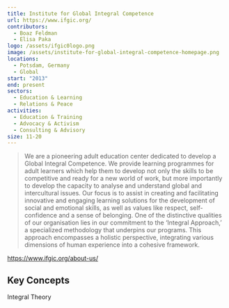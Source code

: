 ```yaml
---
title: Institute for Global Integral Competence
url: https://www.ifgic.org/
contributors:
  - Boaz Feldman
  - Elisa Paka
logo: /assets/ifgic0logo.png
image: /assets/institute-for-global-integral-competence-homepage.png
locations:
  - Potsdam, Germany
  - Global
start: "2013"
end: present
sectors:
  - Education & Learning
  - Relations & Peace
activities:
  - Education & Training
  - Advocacy & Activism
  - Consulting & Advisory
size: 11-20
---
```

> We are a pioneering adult education center dedicated to develop a Global Integral Competence. We provide learning programmes for adult learners which help them to develop not only the skills to be competitive and ready for a new world of work, but more importantly to develop the capacity to analyse and understand global and intercultural issues. Our focus is to assist in creating and facilitating innovative and engaging learning solutions for the development of social and emotional skills, as well as values like respect, self-confidence and a sense of belonging. One of the distinctive qualities of our organisation lies in our commitment to the ‘Integral Approach,’ a specialized methodology that underpins our programs. This approach encompasses a holistic perspective, integrating various dimensions of human experience into a cohesive framework.

 https://www.ifgic.org/about-us/

## Key Concepts

Integral Theory

